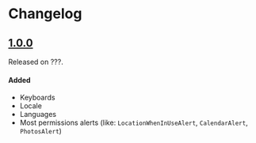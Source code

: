 # Changelog

## [1.0.0](https://github.com/PGSSoft/AutoMate-ModelGenerator/releases/tag/1.0.0)
Released on ???.

#### Added
- Keyboards
- Locale
- Languages
- Most permissions alerts (like: `LocationWhenInUseAlert`, `CalendarAlert`, `PhotosAlert`)
